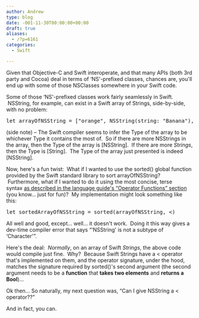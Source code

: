 ```yaml
---
author: Andrew
type: blog
date: -001-11-30T00:00:00+00:00
draft: true
aliases:
  - /?p=6161
categories:
  - Swift

---
```

Given that Objective-C and Swift interoperate, and that many APIs (both 3rd party and Cocoa) deal in terms of &#8216;NS'-prefixed classes, chances are, you'll end up with some of those NSClasses somewhere in your Swift code.

Some of those &#8216;NS'-prefixed classes work fairly seamlessly in Swift.  NSString, for example, can exist in a Swift array of Strings, side-by-side, with no problem:

<pre class="lang:swift decode:true ">let arrayOfNSString = ["orange", NSString(string: "Banana"), NSString(string: "Apple"), "grape", NSString(string: "pineapple")]</pre>

(side note) – The Swift compiler seems to infer the Type of the array to be whichever Type it contains the most of.  So if there are more NSStrings in the array, then the Type of the array is [NSString].  If there are more _Strings_, then the Type is [String].  The Type of the array just presented is indeed [NSString].

Now, here's a fun twist:  What if I wanted to use the sorted() global function provided by the Swift standard library to sort arrayOfNSString?  Furthermore, what if I wanted to do it using the most concise, terse syntax <a title="Apple Developer - Closure Syntax" href="https://developer.apple.com/library/ios/documentation/swift/conceptual/Swift_Programming_Language/Closures.html#//apple_ref/doc/uid/TP40014097-CH11-XID_151" target="_blank">as described in the language guide's &#8220;Operator Functions&#8221; section</a> (you know&#8230; just for fun)?  My implementation might look something like this:

<pre class="lang:swift decode:true">let sortedArrayOfNSString = sorted(arrayOfNSString, &lt;)</pre>

All well and good, except&#8230; well&#8230; it doesn't work.  Doing it this way gives a dev-time compiler error that says &#8220;&#8216;NSString' is not a subtype of &#8216;Character'&#8221;.

Here's the deal:  _Normally_, on an array of Swift _Strings_, the above code would compile just fine.  Why?  Because Swift Strings have a < operator that's implemented on them, and the operator signature, under the hood, matches the signature required by sorted()'s second argument (the second argument needs to be a **function** that **takes two elements** and **returns a Bool**)&#8230;

Ok then&#8230; So naturally, my next question was, &#8220;Can I give NSString a < operator??&#8221;

And in fact, you can.

&nbsp;

&nbsp;